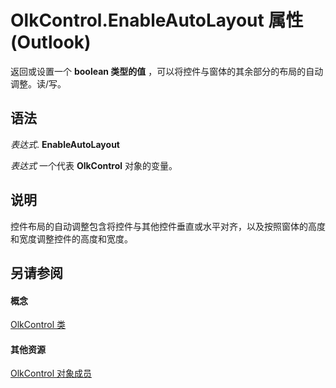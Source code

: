 
# OlkControl.EnableAutoLayout 属性 (Outlook)

返回或设置一个 **boolean 类型的值** ，可以将控件与窗体的其余部分的布局的自动调整。读/写。


## 语法

 _表达式_. **EnableAutoLayout**

 _表达式_ 一个代表 **OlkControl** 对象的变量。


## 说明

控件布局的自动调整包含将控件与其他控件垂直或水平对齐，以及按照窗体的高度和宽度调整控件的高度和宽度。


## 另请参阅


#### 概念


[OlkControl 类](426a3ce8-9103-d72e-13ee-9fb47ae0eb07.md)
#### 其他资源


[OlkControl 对象成员](9c42f23f-fc93-a5ac-6a6e-bd64ce49c01d.md)